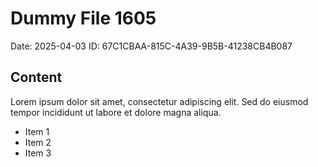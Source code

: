 # Dummy File 1605

Date: 2025-04-03
ID: 67C1CBAA-815C-4A39-9B5B-41238CB4B087

## Content

Lorem ipsum dolor sit amet, consectetur adipiscing elit.
Sed do eiusmod tempor incididunt ut labore et dolore magna aliqua.

* Item 1
* Item 2
* Item 3
